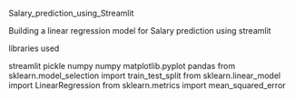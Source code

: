 Salary_prediction_using_Streamlit

Building a linear regression model for Salary prediction using streamlit

libraries used

streamlit pickle numpy numpy matplotlib.pyplot pandas from sklearn.model_selection import train_test_split from sklearn.linear_model import LinearRegression from sklearn.metrics import mean_squared_error
